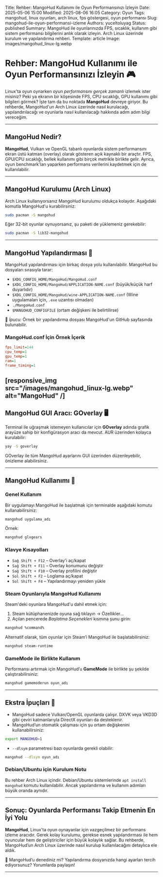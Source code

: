 Title: Rehber: MangoHud Kullanımı ile Oyun Performansınızı İzleyin
Date: 2025-05-06 15:00
Modified: 2025-08-06 16:05
Category: Oyun
Tags: mangohud, linux oyunları, arch linux, fps göstergesi, oyun performansı
Slug: mangohud-ile-oyun-performansi-izleme
Authors: yuceltoluyag
Status: published
Summary: MangoHud ile oyunlarınızda FPS, sıcaklık, kullanım gibi sistem performansı bilgilerini anlık olarak izleyin. Arch Linux üzerinde kurulum ve yapılandırma rehberi.
Template: article
Image: images/mangohud_linux-lg.webp

# Rehber: MangoHud Kullanımı ile Oyun Performansınızı İzleyin 🎮

Linux'ta oyun oynarken *oyun performansını gerçek zamanlı* izlemek ister misiniz? Peki ya ekranın bir köşesinde FPS, CPU sıcaklığı, GPU kullanımı gibi bilgileri görmek? İşte tam da bu noktada **MangoHud** devreye giriyor. Bu rehberde, MangoHud'un Arch Linux üzerinde nasıl kurulacağı, yapılandırılacağı ve oyunlarla nasıl kullanılacağı hakkında adım adım bilgi vereceğim.

---

## MangoHud Nedir?

**MangoHud**, Vulkan ve OpenGL tabanlı oyunlarda sistem performansını ekran üstü katman (overlay) olarak gösteren açık kaynaklı bir araçtır. FPS, GPU/CPU sıcaklığı, bellek kullanımı gibi birçok metrikle birlikte gelir. Ayrıca, oyun benchmark'ları yaparken performans verilerini kaydetmek için de kullanılabilir.

---

## MangoHud Kurulumu (Arch Linux)

Arch Linux kullanıyorsanız MangoHud kurulumu oldukça kolaydır. Aşağıdaki komutla MangoHud'u kurabilirsiniz:


```bash
sudo pacman -S mangohud
```

Eğer 32-bit oyunlar oynuyorsanız, şu paketi de yüklemeniz gerekebilir:

```bash
sudo pacman -S lib32-mangohud
```

---

## MangoHud Yapılandırması 📁

MangoHud yapılandırması için birkaç dosya yolu kullanılabilir. MangoHud bu dosyaları sırasıyla tarar:

* `$XDG_CONFIG_HOME/MangoHud/MangoHud.conf`
* `$XDG_CONFIG_HOME/MangoHud/APPLICATION-NAME.conf` (büyük/küçük harf duyarlıdır)
* `$XDG_CONFIG_HOME/MangoHud/wine-APPLICATION-NAME.conf` (Wine uygulamaları için, `.exe` uzantısı olmadan)
* `./MangoHud.conf`
* `$MANGOHUD_CONFIGFILE` (ortam değişkeni ile belirtilirse)

📝 *İpucu:* Örnek bir yapılandırma dosyası MangoHud'un GitHub sayfasında bulunabilir.

### MangoHud.conf İçin Örnek İçerik

```ini
fps_limit=144
cpu_temp=1
gpu_temp=1
ram=1
frame_timing=1
```

[responsive_img src="/images/mangohud_linux-lg.webp" alt="MangoHud" /]
---

## MangoHud GUI Aracı: GOverlay 🖥️

Terminal ile uğraşmak istemeyen kullanıcılar için **GOverlay** adında grafik arayüze sahip bir konfigürasyon aracı da mevcut. AUR üzerinden kolayca kurulabilir:

```bash
yay -S goverlay
```

GOverlay ile tüm MangoHud ayarlarını GUI üzerinden düzenleyebilir, önizleme alabilirsiniz.

---

## MangoHud Kullanımı 🚀

### Genel Kullanım

Bir uygulamayı MangoHud ile başlatmak için terminalde aşağıdaki komutu kullanabilirsiniz:

```bash
mangohud uygulama_adı
```

Örnek:

```bash
mangohud glxgears
```

### Klavye Kısayolları

* `Sağ Shift + F12` – Overlay'i aç/kapat
* `Sağ Shift + F11` – Overlay konumunu değiştir
* `Sağ Shift + F10` – Overlay profilini değiştir
* `Sol Shift + F2` – Loglama aç/kapat
* `Sol Shift + F4` – Yapılandırmayı yeniden yükle

### Steam Oyunlarıyla MangoHud Kullanımı

Steam'deki oyunlara MangoHud'u dahil etmek için:

1. Steam kütüphanenizde oyuna sağ tıklayın → Özellikler…
2. Açılan pencerede *Başlatma Seçenekleri* kısmına şunu girin:

```bash
mangohud %command%
```

Alternatif olarak, tüm oyunlar için Steam’i MangoHud ile başlatabilirsiniz:

```bash
mangohud steam-runtime
```

### GameMode ile Birlikte Kullanım

Performansı artırmak için MangoHud’u **GameMode** ile birlikte şu şekilde çalıştırabilirsiniz:

```bash
mangohud gamemoderun oyun_adı
```

---

## Ekstra İpuçları 🧠

* MangoHud sadece Vulkan/OpenGL oyunlarda çalışır. DXVK veya VKD3D gibi çeviri katmanlarıyla DirectX oyunları da desteklenir.
* MangoHud’un otomatik çalışması için şu ortam değişkenini kullanabilirsiniz:

```bash
export MANGOHUD=1
```

* `--dlsym` parametresi bazı oyunlarda gerekli olabilir:

```bash
mangohud --dlsym oyun_adı
```

### Debian/Ubuntu için Kurulum Notu

Bu rehber Arch Linux içindir. Debian/Ubuntu sistemlerinde `apt install mangohud` komutu kullanılabilir. Ancak yapılandırma ve kullanım adımları büyük oranda aynıdır.

---

## Sonuç: Oyunlarda Performansı Takip Etmenin En İyi Yolu

**MangoHud**, Linux'ta oyun oynayanlar için vazgeçilmez bir performans izleme aracıdır. Gerek kolay kurulumu, gerekse esnek yapılandırması ile hem oyuncular hem de geliştiriciler için büyük kolaylık sağlar. Bu rehberde, MangoHud’un Arch Linux üzerinde nasıl kurulup kullanılacağını detaylıca ele aldık.

🎯 MangoHud’u denediniz mi? Yapılandırma dosyanızda hangi ayarları tercih ediyorsunuz? Yorumlarda paylaşın!

<script type="module" src="https://cdn.jsdelivr.net/npm/@justinribeiro/lite-youtube@1/lite-youtube.min.js"></script>

<lite-youtube videoid="foUosbS6p_A"></lite-youtube>

---

